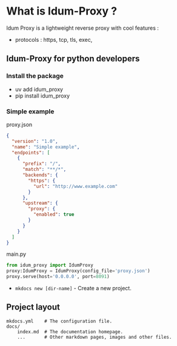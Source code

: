 # What is Idum-Proxy ?

Idum Proxy is a lightweight reverse proxy with cool features :

* protocols : https, tcp, tls, exec,

## Idum-Proxy for python developers

### Install the package

* uv add idum_proxy
* pip install idum_proxy

### Simple example

proxy.json
```json
{
  "version": "1.0",
  "name": "Simple example",
  "endpoints": [
    {
      "prefix": "/",
      "match": "**/*",
      "backends": {
        "https": {
          "url": "http://www.example.com"
        }
      },
      "upstream": {
        "proxy": {
          "enabled": true
        }
      }
    }
  ]
}
```

main.py
```python
from idum_proxy import IdumProxy
proxy:IdumProxy = IdumProxy(config_file='proxy.json')
proxy.serve(host='0.0.0.0', port=8091)
```


* `mkdocs new [dir-name]` - Create a new project.


## Project layout

    mkdocs.yml    # The configuration file.
    docs/
        index.md  # The documentation homepage.
        ...       # Other markdown pages, images and other files.
